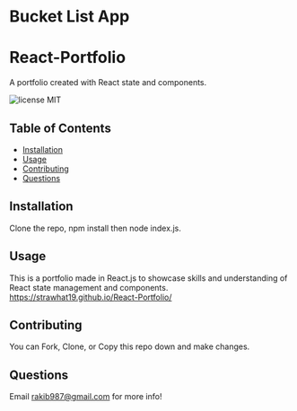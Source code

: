 # Bucket List App

# React-Portfolio
A portfolio created with React state and components.

![license MIT](https://img.shields.io/badge/license-MIT-blue.svg)

<!-- ![Screenshot of Application](https://raw.githubusercontent.com/strawhat19/Fitness-Tracker/main/public/screenshot.JPG) -->

## **Table of Contents**
* [Installation](#installation)
* [Usage](#usage)
* [Contributing](#contributing)
* [Questions](#questions)

## Installation
Clone the repo, npm install then node index.js.

## Usage
This is a portfolio made in React.js to showcase skills and understanding of React state management and components.
https://strawhat19.github.io/React-Portfolio/

## Contributing
You can Fork, Clone, or Copy this repo down and make changes.

## Questions
Email rakib987@gmail.com for more info!